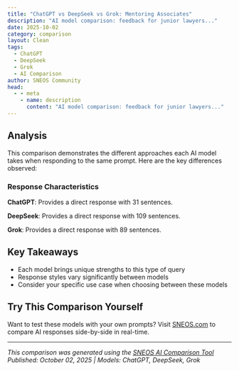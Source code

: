 ```yaml
---
title: "ChatGPT vs DeepSeek vs Grok: Mentoring Associates"
description: "AI model comparison: feedback for junior lawyers..."
date: 2025-10-02
category: comparison
layout: Clean
tags:
  - ChatGPT
  - DeepSeek
  - Grok
  - AI Comparison
author: SNEOS Community
head:
  - - meta
    - name: description
      content: "AI model comparison: feedback for junior lawyers..."
---
```


<ChatComparison
  title="ChatGPT vs DeepSeek vs Grok: Mentoring Associates"
  prompt="feedback for junior lawyers"
  :responses='{
    "ChatGPT": "Certainly! Here\u2019s some constructive and encouraging feedback you can provide to junior lawyers:\n\n---\n\n**Feedback for Junior Lawyers**\n\n1. **Legal Knowledge and Research Skills**  \n- You demonstrate a solid understanding of fundamental legal principles. I encourage you to continue deepening your knowledge by reading case law and legal articles regularly.  \n- When conducting research, try to focus on authoritative sources and always verify the relevance and currency of your findings.\n\n2. **Attention to Detail**  \n- Your attention to detail has improved, which is crucial in preparing documents and reviewing contracts. Keep honing this skill to avoid minor errors that could have significant consequences.  \n- Make it a habit to proofread your work carefully before submission.\n\n3. **Drafting and Writing**  \n- Your drafting skills are developing well; however, strive for clarity and conciseness. Avoid overly complex sentences and legal jargon when simpler language suffices.  \n- Structuring your arguments logically will make your documents more persuasive.\n\n4. **Communication and Teamwork**  \n- You communicate effectively within the team and are open to feedback, which is commendable. Continue to ask questions when uncertain and share your ideas confidently.  \n- Building strong relationships with colleagues and clients will enhance your professional growth.\n\n5. **Time Management and Organization**  \n- Managing multiple tasks efficiently is a key skill you\u2019re beginning to demonstrate. Prioritizing urgent matters and setting realistic deadlines will help you meet expectations consistently.  \n- Consider using tools or methods to track your assignments and progress.\n\n6. **Professionalism and Ethics**  \n- You\u2019ve shown professionalism in your interactions and a good understanding of ethical standards. Keep upholding these values as they form the foundation of a reputable legal career.\n\n---\n\n**Areas for Improvement:**  \n- Take initiative in seeking more challenging assignments to expand your experience.  \n- Develop stronger oral advocacy skills by practicing presentations and participating in moot courts or debates.  \n- Work on anticipating potential issues in cases and proposing proactive solutions.\n\n---\n\n**Overall, you are progressing well as a junior lawyer. With continued dedication and practice, you will become a valuable asset to the firm. Please feel free to reach out if you need guidance or support in any area.**\n\n---\n\nWould you like feedback tailored to a specific area or situation?",
    "DeepSeek": "Of course. Providing effective feedback to junior lawyers is one of the most critical skills for a senior lawyer or partner. It\u0027s not just about correcting mistakes; it\u0027s about building confidence, fostering growth, and developing the future of the firm.\n\nHere is a comprehensive guide to giving feedback to junior lawyers, broken down into principles, a practical framework, and examples.\n\n---\n\n### **Part 1: The Guiding Principles (The Mindset)**\n\nBefore you even open your mouth, get your mindset right.\n\n1.  **Assume Positive Intent.** Junior lawyers are almost always trying their best. They are rarely being lazy or malicious; they are more likely to be inexperienced, overwhelmed, or unsure of the standard required. Start from this place of empathy.\n2.  **It\u0027s a Investment, Not a Criticism.** Frame feedback in your own mind as an essential investment in their professional development. This shifts the tone from punitive to constructive.\n3.  **Be Specific and Actionable.** \u0022This memo was bad\u0022 is useless. \u0022The legal analysis in section two would be stronger if you applied the *Smith v. Jones* test to the facts here\u0022 is specific and tells them exactly what to do next time.\n4.  **Timely is Kind.** Don\u0027t let issues fester. Provide feedback as close to the event as possible. A quick 5-minute chat right after a meeting is more effective than an email three weeks later.\n5.  **Balance is Key (The Feedback Sandwich).** While sometimes overused, the principle is sound: start with something positive, address the area for improvement, and end on an encouraging note. This makes the critical feedback easier to hear and shows you see their overall value.\n6.  **Make it a Dialogue, Not a Monologue.** Ask questions. \u0022What was your thought process here?\u0022 or \u0022How do you think that client call went?\u0022 This encourages self-reflection and helps you understand their reasoning.\n\n---\n\n### **Part 2: The \u0022Situation-Behavior-Impact\u0022 Framework (The Tool)**\n\nThis is a simple, powerful, and non-accusatory model for delivering feedback.\n\n*   **Situation:** Pinpoint the specific context. \u0022On the draft motion for summary judgment you sent yesterday...\u0022\n*   **Behavior:** Describe the observable action or work product, without judgment. \u0022...I noticed that the statement of facts didn\u0027t include the key deposition testimony from page 45 of the Smith deposition...\u0022\n*   **Impact:** Explain the consequence of that behavior.\n    *   **On the Work:** \u0022...which means the judge won\u0027t see our strongest evidence on the central point.\u0022\n    *   **On the Team/Client:** \u0022...so I had to spend an extra hour adding it in, which put us behind schedule.\u0022\n    *   **On Their Development:** \u0022...and mastering this skill is crucial for building persuasive legal arguments.\u0022\n\n**Putting it together:** \u0022**Situation:** On the draft motion you sent yesterday, **Behavior:** I noticed the statement of facts didn\u0027t include the key testimony from page 45 of the Smith deposition. **Impact:** This means our strongest argument isn\u0027t presented to the judge, and it created more work for me to correct it. For next time, let\u0027s talk about a checklist for reviewing key evidence before drafting.\u0022\n\n---\n\n### **Part 3: Examples for Common Scenarios**\n\n#### **Scenario 1: Written Work Product (Memo, Brief, Email)**\n\n*   **Ineffective:** \u0022This needs to be sharper.\u0022\n*   **Effective (using S-B-I):** \u0022**Situation:** On the research memo about the non-compete clause. **Behavior:** Your summary of the law was very thorough, which I really appreciate. **Impact:** That saves me time in not having to re-check the statutes. **Behavior:** However, the application to our client\u0027s specific industry was a bit thin. **Impact:** The partner reading this will be left with unanswered questions. **Action:** Let\u0027s walk through how to bridge the gap between general law and specific client facts. For the next one, try starting your analysis by asking, \u0027What would a court in this industry specifically care about?\u0027\u0022\n\n#### **Scenario 2: Client Interaction**\n\n*   **Ineffective:** \u0022You were too quiet in that meeting.\u0022\n*   **Effective:** \u0022**Situation:** In the client call earlier. **Behavior:** I noticed you had prepared excellent notes on the timeline. **Impact:** When you pointed out the discrepancy in the dates, it was incredibly valuable and showed the client we are detail-oriented. **Behavior:** I also noticed you hesitated when the client asked you directly about the likelihood of success. **Impact:** It can make the client nervous if we seem unsure. **Action:** A great technique is to have a standard, confident response ready, like, \u0027Based on the current information, our strategy is strong, but that\u0027s a great question I\u0027d like to discuss with the team offline to ensure we\u0027ve covered all angles.\u0027 Let\u0027s practice that.\u0022\n\n#### **Scenario 3: Professionalism \u0026 Self-Management**\n\n*   **Ineffective:** \u0022You need to be more proactive.\u0022\n*   **Effective:** \u0022**Situation:** I\u0027ve noticed over the last couple of projects. **Behavior:** You do excellent work when an assignment is given to you. **Impact:** I know I can rely on the quality of your work. **Behavior:** I\u0027d like to see you take the next step of anticipating what needs to be done next without waiting for me to ask. **Impact:** This is the skill that separates good junior lawyers from great ones, as it truly makes you a partner in the matter. **Action:** For the next week, at the end of each day, ask yourself, \u0027Based on what we did today, what are the logical next three steps?\u0027 and then come to me with those suggestions.\u0022\n\n---\n\n### **Part 4: Encouraging Positive Feedback**\n\nDon\u0027t just give corrective feedback. Reinforce what they are doing well. This tells them what to *keep doing*.\n\n*   \u0022The way you structured that email to opposing counsel was perfect\u2014firm, polite, and clear. That\u0027s exactly the standard we want.\u0022\n*   \u0022I want to point out how well you managed that document review. Your organizational system meant we found the key document in minutes. Fantastic job.\u0022\n\n---\n\n### **Part 5: Creating a Feedback-Rich Culture**\n\n*   **Schedule It:** Don\u0027t leave it to chance. Have regular, brief check-ins (e.g., 15 minutes weekly).\n*   **Ask for Feedback Yourself:** Model the behavior. \u0022How could I have better prepared you for that deposition?\u0022 or \u0022Is there any context I could have provided that would have made that assignment easier?\u0022 This builds immense trust.\n*   **Normalize Mistakes:** Say things like, \u0022I remember when I made a similar mistake as a first-year. Here\u0027s what I learned...\u0022 This reduces shame and frames mistakes as learning opportunities.\n\n**Final Thought:** The goal of feedback is to create a junior lawyer who eventually doesn\u0027t need it. By being intentional, constructive, and kind, you are not just fixing today\u0027s problem; you are mentoring tomorrow\u0027s partner.",
    "Grok": "Providing feedback to junior lawyers is a critical part of their professional development. Effective feedback should be constructive, specific, and supportive, helping them grow their skills, build confidence, and address areas for improvement. Below are some guidelines and examples for giving feedback to junior lawyers:\n\n---\n\n### **General Principles for Giving Feedback**\n1. **Be Specific**: Focus on particular tasks, cases, or behaviors rather than making vague or general comments.\n2. **Balance Positive and Constructive Criticism**: Highlight strengths while addressing areas for improvement to keep them motivated.\n3. **Be Timely**: Provide feedback as soon as possible after the event or task to ensure relevance.\n4. **Encourage Dialogue**: Make feedback a two-way conversation, allowing the junior lawyer to ask questions or share their perspective.\n5. **Focus on Development**: Frame feedback as an opportunity for growth, not just criticism.\n6. **Set Clear Expectations**: Ensure they understand what is expected of them moving forward.\n\n---\n\n### **Structure for Delivering Feedback**\nUse a structured approach like the **SBI Model** (Situation-Behavior-Impact) to organize your feedback:\n- **Situation**: Describe the context or specific situation.\n- **Behavior**: Highlight the specific actions or behaviors you observed.\n- **Impact**: Explain the effect of their behavior on the team, client, or outcome.\n\nAlternatively, use the **Sandwich Method**:\n- Start with positive feedback.\n- Address areas for improvement.\n- End with encouragement or positive reinforcement.\n\n---\n\n### **Examples of Feedback for Junior Lawyers**\n\n#### **Positive Feedback**\n- *\u0022I wanted to commend you on the research you did for the client brief on [specific case]. Your detailed analysis of the precedent cases was thorough, and it provided a strong foundation for our argument. It saved the team a lot of time, and the client was impressed with our depth of knowledge. Keep up the great work!\u0022*\n  (Highlights a specific achievement, acknowledges effort, and encourages continuation.)\n\n- *\u0022During the client meeting last week, I noticed how well you listened to their concerns and asked insightful follow-up questions. It helped build rapport and made them feel heard. That\u2019s a key skill in client-facing roles, and you\u2019re already showing strength in this area.\u0022*\n  (Focuses on soft skills and interpersonal abilities.)\n\n#### **Constructive Feedback (Areas for Improvement)**\n- *\u0022I reviewed the draft contract you prepared for [specific client], and while your research on the relevant clauses was solid, I noticed a few areas where the language could be clearer. For instance, the indemnity clause was a bit ambiguous, which could lead to misinterpretation. Let\u2019s go through it together so I can show you how to tighten up the wording. Going forward, I\u2019d suggest reading the clauses aloud to check for clarity before submission.\u0022*\n  (Addresses a specific issue, offers a solution, and provides actionable advice.)\n\n- *\u0022In yesterday\u2019s team meeting, I noticed you hesitated to share your opinion on the case strategy, even though I could tell you had valuable insights. I understand it can be intimidating to speak up, but your perspective is important to the team. Next time, I encourage you to voice your thoughts, even if they\u2019re not fully formed. We value collaboration, and I\u2019m happy to help you refine your ideas if needed.\u0022*\n  (Encourages confidence and participation while being supportive.)\n\n#### **Mixed Feedback (Positive and Constructive)**\n- *\u0022I wanted to give you feedback on the memo you submitted for [specific case]. First, I\u2019m impressed by how well you summarized the key issues\u2014it was concise and easy to follow, which is a great skill to have. However, I noticed a couple of legal citations were incorrect, which could undermine the credibility of the document. Let\u2019s review those together to ensure accuracy, and moving forward, I\u2019d recommend double-checking citations using [specific tool/resource]. I\u2019m confident you\u2019ll get the hang of this quickly because your attention to detail is already strong in other areas.\u0022*\n  (Uses the sandwich method: starts with praise, addresses an issue, and ends with encouragement.)\n\n- *\u0022Your presentation during the internal training session was engaging, and I could see that you put a lot of effort into preparing the material\u2014well done! However, I noticed you rushed through some of the more complex points, which might have left the audience a bit confused. Next time, try pacing yourself and pausing to check if anyone has questions. I\u2019d be happy to do a practice run with you before your next session to help with timing. You\u2019ve got great potential as a presenter!\u0022*\n  (Acknowledges effort, identifies an area for improvement, and offers assistance.)\n\n---\n\n### **Common Areas to Focus Feedback On for Junior Lawyers**\n1. **Legal Research and Writing**:\n   - Accuracy and depth of research.\n   - Clarity and precision in drafting documents (memos, contracts, emails).\n   - Proper citation and adherence to legal formatting standards.\n2. **Analytical Skills**:\n   - Ability to identify key issues in a case or problem.\n   - Logical reasoning and application of legal principles.\n3. **Time Management**:\n   - Meeting deadlines and prioritizing tasks.\n   - Managing workload and seeking help when needed.\n4. **Communication**:\n   - Effectiveness in client interactions and internal discussions.\n   - Confidence in presenting arguments or ideas.\n5. **Professionalism**:\n   - Attention to detail (e.g., proofreading, formatting).\n   - Punctuality and preparedness for meetings or court appearances.\n6. **Teamwork and Collaboration**:\n   - Willingness to ask for feedback or clarification.\n   - Contributing to team discussions and supporting colleagues.\n\n---\n\n### **Tips for Delivering Feedback Effectively**\n- **Create a Safe Environment**: Ensure the junior lawyer feels comfortable receiving feedback. Avoid being overly critical or dismissive.\n- **Be Empathetic**: Recognize that they are still learning and may lack experience or confidence in certain areas.\n- **Provide Resources**: Suggest tools, training, or mentorship opportunities to help them improve.\n- **Follow Up**: Check in after giving feedback to see if they\u2019ve made progress or need additional support.\n\n---\n\n### **What to Avoid When Giving Feedback**\n- **Being Overly Harsh**: Avoid language that feels personal or attacking (e.g., \u201CYou always mess this up\u201D).\n- **Focusing Only on Negatives**: This can demotivate them and overlook their strengths.\n- **Being Vague**: Statements like \u201CYou need to do better\u201D don\u2019t provide actionable guidance.\n- **Comparing Them to Others**: This can create resentment or insecurity (e.g., \u201CWhy can\u2019t you be more like [colleague]?\u201D).\n\n---\n\nBy providing thoughtful, constructive feedback, you can help junior lawyers build their skills, gain confidence, and contribute more effectively to the team. Always tailor your feedback to their specific role, experience level, and the context of their work. Would you like specific examples for a particular situation or skill area?"
  }'
  published-date="00:52"
/>

## Analysis

This comparison demonstrates the different approaches each AI model takes when responding to the same prompt. Here are the key differences observed:

### Response Characteristics

**ChatGPT**: Provides a direct response with 31 sentences. 

**DeepSeek**: Provides a direct response with 109 sentences. 

**Grok**: Provides a direct response with 89 sentences. 

## Key Takeaways

- Each model brings unique strengths to this type of query
- Response styles vary significantly between models
- Consider your specific use case when choosing between these models

## Try This Comparison Yourself

Want to test these models with your own prompts? Visit [SNEOS.com](https://sneos.com) to compare AI responses side-by-side in real-time.

---

*This comparison was generated using the [SNEOS AI Comparison Tool](https://sneos.com)*
*Published: October 02, 2025 | Models: ChatGPT, DeepSeek, Grok*
